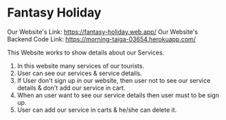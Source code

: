# Fantasy Holiday

Our Website's Link: https://fantasy-holiday.web.app/
Our Website's Backend Code Link: https://morning-taiga-03654.herokuapp.com/

This Website works to show details about our Services.

1. In this website many services of our tourists.
2. User can see our services & service details.
3. If User don't sign up in our website, then user not to see our service details & don't add our service in cart.
4. When an user want to see our service details then user must to be sign up.
5. User can add our service in carts & he/she can delete it.